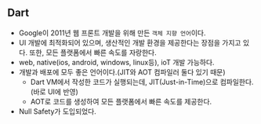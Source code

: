 ## Dart
- Google이 2011년 웹 프론트 개발을 위해 만든 `객체 지향 언어`이다.
- UI 개발에 최적화되어 있으며, 생산적인 개발 환경을 제공한다는 장점을 가지고 있다. 또한, 모든 플랫폼에서 빠른 속도를 자랑한다.
- web, native(ios, android, windows, linux등), ioT 개발 가능하다.
- 개발과 배포에 모두 좋은 언어이다.(JIT와 AOT 컴파일러 둘다 있기 때문)
  - Dart VM에서 작성한 코드가 실행되는데, JIT(Just-in-Time)으로 컴파일한다.(바로 UI에 반영)
  - AOT로 코드를 생성하여 모든 플랫폼에서 빠른 속도를 제공한다.
- Null Safety가 도입되었다.
